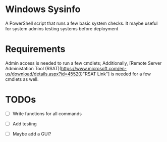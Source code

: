 # Windows Sysinfo

A PowerShell script that runs a few basic system checks.
It maybe useful for system admins testing systems before deployment

# Requirements

Admin access is needed to run a few cmdlets; Additionally, [Remote Server Administation Tool (RSAT)(https://www.microsoft.com/en-us/download/details.aspx?id=45520)"RSAT Link"] is needed for a few cmdlets as well.

 
# TODOs

- [ ] Write functions for all commands  

- [ ] Add testing

- [ ] Maybe add a GUI?
